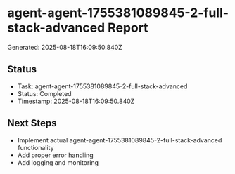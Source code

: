 # agent-agent-1755381089845-2-full-stack-advanced Report

Generated: 2025-08-18T16:09:50.840Z

## Status
- Task: agent-agent-1755381089845-2-full-stack-advanced
- Status: Completed
- Timestamp: 2025-08-18T16:09:50.840Z

## Next Steps
- Implement actual agent-agent-1755381089845-2-full-stack-advanced functionality
- Add proper error handling
- Add logging and monitoring
